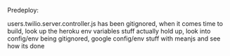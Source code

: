 Predeploy:

users.twilio.server.controller.js has been gitignored, when it comes time to build, look up the heroku env variables stuff
actually hold up, look into config/env being gitignored, google config/env stuff with meanjs and see how its done